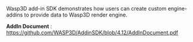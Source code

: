 Wasp3D add-in SDK demonstrates how users can create custom engine-addins to provide data to Wasp3D render engine.

**AddIn Document** : https://github.com/WASP3D/AddinSDK/blob/4.12/AddInDocument.pdf

